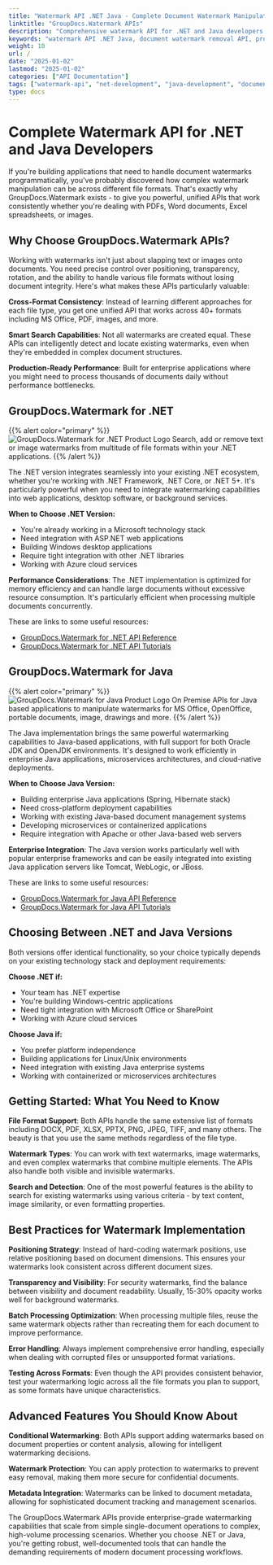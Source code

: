 ```yaml
---
title: "Watermark API .NET Java - Complete Document Watermark Manipulation"
linktitle: "GroupDocs.Watermark APIs"
description: "Comprehensive watermark API for .NET and Java developers. Add, remove, and manipulate watermarks programmatically across 40+ file formats with powerful search capabilities."
keywords: "watermark API .NET Java, document watermark removal API, programmatic watermark manipulation, bulk watermark processing, cross-platform watermark library"
weight: 10
url: /
date: "2025-01-02"
lastmod: "2025-01-02"
categories: ["API Documentation"]
tags: ["watermark-api", "net-development", "java-development", "document-processing"]
type: docs
---
```


# Complete Watermark API for .NET and Java Developers

If you're building applications that need to handle document watermarks programmatically, you've probably discovered how complex watermark manipulation can be across different file formats. That's exactly why GroupDocs.Watermark exists - to give you powerful, unified APIs that work consistently whether you're dealing with PDFs, Word documents, Excel spreadsheets, or images.

## Why Choose GroupDocs.Watermark APIs?

Working with watermarks isn't just about slapping text or images onto documents. You need precise control over positioning, transparency, rotation, and the ability to handle various file formats without losing document integrity. Here's what makes these APIs particularly valuable:

**Cross-Format Consistency**: Instead of learning different approaches for each file type, you get one unified API that works across 40+ formats including MS Office, PDF, images, and more.

**Smart Search Capabilities**: Not all watermarks are created equal. These APIs can intelligently detect and locate existing watermarks, even when they're embedded in complex document structures.

**Production-Ready Performance**: Built for enterprise applications where you might need to process thousands of documents daily without performance bottlenecks.

## GroupDocs.Watermark for .NET

{{% alert color="primary" %}} 
![GroupDocs.Watermark for .NET Product Logo](gdocs_net.png)
Search, add or remove text or image watermarks from multitude of file formats within your .NET applications.
{{% /alert %}} 

The .NET version integrates seamlessly into your existing .NET ecosystem, whether you're working with .NET Framework, .NET Core, or .NET 5+. It's particularly powerful when you need to integrate watermarking capabilities into web applications, desktop software, or background services.

**When to Choose .NET Version:**
- You're already working in a Microsoft technology stack
- Need integration with ASP.NET web applications
- Building Windows desktop applications
- Require tight integration with other .NET libraries
- Working with Azure cloud services

**Performance Considerations**: The .NET implementation is optimized for memory efficiency and can handle large documents without excessive resource consumption. It's particularly efficient when processing multiple documents concurrently.

These are links to some useful resources:
- [GroupDocs.Watermark for .NET API Reference](/watermark/net/)
- [GroupDocs.Watermark for .NET API Tutorials](https://tutorials.groupdocs.com/watermark/net/)

## GroupDocs.Watermark for Java

{{% alert color="primary" %}}
![GroupDocs.Watermark for Java Product Logo](gdocs_java.png)
On Premise APIs for Java based applications to manipulate watermarks for MS Office, OpenOffice, portable documents, image, drawings and more.
{{% /alert %}}

The Java implementation brings the same powerful watermarking capabilities to Java-based applications, with full support for both Oracle JDK and OpenJDK environments. It's designed to work efficiently in enterprise Java applications, microservices architectures, and cloud-native deployments.

**When to Choose Java Version:**
- Building enterprise Java applications (Spring, Hibernate stack)
- Need cross-platform deployment capabilities
- Working with existing Java-based document management systems
- Developing microservices or containerized applications
- Require integration with Apache or other Java-based web servers

**Enterprise Integration**: The Java version works particularly well with popular enterprise frameworks and can be easily integrated into existing Java application servers like Tomcat, WebLogic, or JBoss.

These are links to some useful resources:
- [GroupDocs.Watermark for Java API Reference](/watermark/java/)
- [GroupDocs.Watermark for Java API Tutorials](https://tutorials.groupdocs.com/watermark/java/)

## Choosing Between .NET and Java Versions

Both versions offer identical functionality, so your choice typically depends on your existing technology stack and deployment requirements:

**Choose .NET if:**
- Your team has .NET expertise
- You're building Windows-centric applications
- Need tight integration with Microsoft Office or SharePoint
- Working with Azure cloud services

**Choose Java if:**
- You prefer platform independence
- Building applications for Linux/Unix environments
- Need integration with existing Java enterprise systems
- Working with containerized or microservices architectures

## Getting Started: What You Need to Know

**File Format Support**: Both APIs handle the same extensive list of formats including DOCX, PDF, XLSX, PPTX, PNG, JPEG, TIFF, and many others. The beauty is that you use the same methods regardless of the file type.

**Watermark Types**: You can work with text watermarks, image watermarks, and even complex watermarks that combine multiple elements. The APIs also handle both visible and invisible watermarks.

**Search and Detection**: One of the most powerful features is the ability to search for existing watermarks using various criteria - by text content, image similarity, or even formatting properties.

## Best Practices for Watermark Implementation

**Positioning Strategy**: Instead of hard-coding watermark positions, use relative positioning based on document dimensions. This ensures your watermarks look consistent across different document sizes.

**Transparency and Visibility**: For security watermarks, find the balance between visibility and document readability. Usually, 15-30% opacity works well for background watermarks.

**Batch Processing Optimization**: When processing multiple files, reuse the same watermark objects rather than recreating them for each document to improve performance.

**Error Handling**: Always implement comprehensive error handling, especially when dealing with corrupted files or unsupported format variations.

**Testing Across Formats**: Even though the API provides consistent behavior, test your watermarking logic across all the file formats you plan to support, as some formats have unique characteristics.

## Advanced Features You Should Know About

**Conditional Watermarking**: Both APIs support adding watermarks based on document properties or content analysis, allowing for intelligent watermarking decisions.

**Watermark Protection**: You can apply protection to watermarks to prevent easy removal, making them more secure for confidential documents.

**Metadata Integration**: Watermarks can be linked to document metadata, allowing for sophisticated document tracking and management scenarios.

The GroupDocs.Watermark APIs provide enterprise-grade watermarking capabilities that scale from simple single-document operations to complex, high-volume processing scenarios. Whether you choose .NET or Java, you're getting robust, well-documented tools that can handle the demanding requirements of modern document processing workflows.